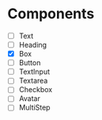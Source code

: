 # Components

- [ ] Text
- [ ] Heading
- [x] Box
- [ ] Button
- [ ] TextInput
- [ ] Textarea
- [ ] Checkbox
- [ ] Avatar
- [ ] MultiStep
